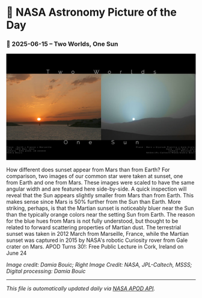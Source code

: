 # 🚀 NASA Astronomy Picture of the Day

### 📅 2025-06-15 – **Two Worlds, One Sun**

![APOD Image](apod_2025-06-15.jpg)

How different does sunset appear from Mars than from Earth? For comparison, two images of our common star were taken at sunset, one from Earth and one from Mars. These images were scaled to have the same angular width and are featured here side-by-side. A quick inspection will reveal that the Sun appears slightly smaller from Mars than from Earth. This makes sense since Mars is 50% further from the Sun than Earth. More striking, perhaps, is that the Martian sunset is noticeably bluer near the Sun than the typically orange colors near the setting Sun from Earth. The reason for the blue hues from Mars is not fully understood, but thought to be related to forward scattering properties of Martian dust. The terrestrial sunset was taken in 2012 March from Marseille, France, while the Martian sunset was captured in 2015 by NASA's robotic Curiosity rover from Gale crater on Mars.   APOD Turns 30!: Free Public Lecture in Cork, Ireland on June 24

*Image credit: 
Damia Bouic; 
 Right Image Credit:  NASA,
JPL-Caltech,
MSSS;
 Digital processing: 
Damia Bouic*

---
_This file is automatically updated daily via [NASA APOD API](https://api.nasa.gov/)._
